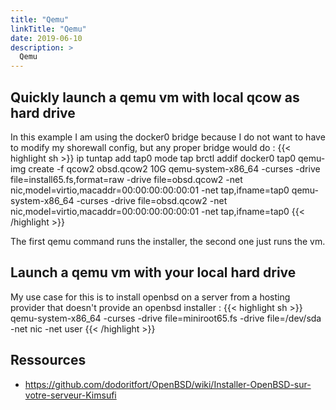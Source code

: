 ```yaml
---
title: "Qemu"
linkTitle: "Qemu"
date: 2019-06-10
description: >
  Qemu
---
```


## Quickly launch a qemu vm with local qcow as hard drive

In this example I am using the docker0 bridge because I do not want to have to modify my shorewall config, but any proper bridge would do : 
{{< highlight sh >}}
ip tuntap add tap0 mode tap
brctl addif docker0 tap0
qemu-img create -f qcow2 obsd.qcow2 10G
qemu-system-x86_64 -curses -drive file=install65.fs,format=raw -drive file=obsd.qcow2 -net nic,model=virtio,macaddr=00:00:00:00:00:01 -net tap,ifname=tap0
qemu-system-x86_64 -curses -drive file=obsd.qcow2 -net nic,model=virtio,macaddr=00:00:00:00:00:01 -net tap,ifname=tap0
{{< /highlight >}}

The first qemu command runs the installer, the second one just runs the vm.

## Launch a qemu vm with your local hard drive

My use case for this is to install openbsd on a server from a hosting provider that doesn't provide an openbsd installer : 
{{< highlight sh >}}
qemu-system-x86_64 -curses -drive file=miniroot65.fs -drive file=/dev/sda -net nic -net user
{{< /highlight >}}

## Ressources

- https://github.com/dodoritfort/OpenBSD/wiki/Installer-OpenBSD-sur-votre-serveur-Kimsufi
